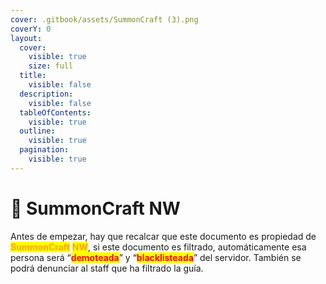 ```yaml
---
cover: .gitbook/assets/SummonCraft (3).png
coverY: 0
layout:
  cover:
    visible: true
    size: full
  title:
    visible: false
  description:
    visible: false
  tableOfContents:
    visible: true
  outline:
    visible: true
  pagination:
    visible: true
---
```


# 🌴 SummonCraft NW

Antes de empezar, hay que recalcar que este documento es propiedad de <mark style="color:orange;">**SummonCraft**</mark> <mark style="color:orange;">**NW**</mark>, si este documento es filtrado, automáticamente esa persona será “<mark style="color:red;">**demoteada**</mark>” y “<mark style="color:red;">**blacklisteada**</mark>” del servidor. También se podrá denunciar al staff que ha filtrado la guía.

